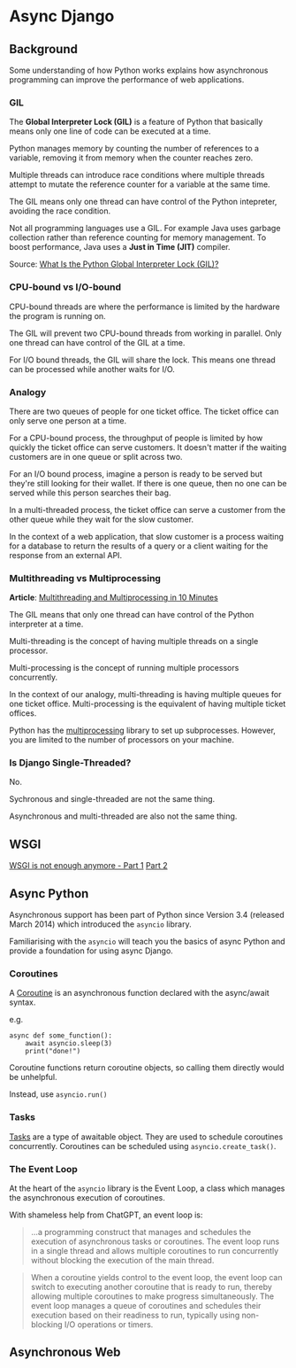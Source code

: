 # Async Django


## Background

Some understanding of how Python works explains how asynchronous programming can improve the performance of web applications.

### GIL

The **Global Interpreter Lock (GIL)** is a feature of Python that basically means only one line of code can be executed at a time.

Python manages memory by counting the number of references to a variable, removing it from memory when the counter reaches zero.

Multiple threads can introduce race conditions where multiple threads attempt to mutate the reference counter for a variable at the same time.

The GIL means only one thread can have control of the Python intepreter, avoiding the race condition.

Not all programming languages use a GIL. For example Java uses garbage collection rather than reference counting for memory management. To boost performance, Java uses a **Just in Time (JIT)** compiler. 

Source: [What Is the Python Global Interpreter Lock (GIL)?](https://realpython.com/python-gil)

### CPU-bound vs I/O-bound

CPU-bound threads are where the performance is limited by the hardware the program is running on.

The GIL will prevent two CPU-bound threads from working in parallel. Only one thread can have control of the GIL at a time.

For I/O bound threads, the GIL will share the lock. This means one thread can be processed while another waits for I/O.

### Analogy

There are two queues of people for one ticket office. The ticket office can only serve one person at a time.

For a CPU-bound process, the throughput of people is limited by how quickly the ticket office can serve customers. It doesn't matter if the waiting customers are in one queue or split across two.

For an I/O bound process, imagine a person is ready to be served but they're still looking for their wallet. If there is one queue, then no one can be served while this person searches their bag.

In a multi-threaded process, the ticket office can serve a customer from the other queue while they wait for the slow customer.

In the context of a web application, that slow customer is a process waiting for a database to return the results of a query or a client waiting for the response from an external API.

### Multithreading vs Multiprocessing

**Article**: [Multithreading and Multiprocessing in 10 Minutes](https://towardsdatascience.com/multithreading-and-multiprocessing-in-10-minutes-20d9b3c6a867)

The GIL means that only one thread can have control of the Python interpreter at a time.

Multi-threading is the concept of having multiple threads on a single processor.

Multi-processing is the concept of running multiple processors concurrently.

In the context of our analogy, multi-threading is having multiple queues for one ticket office. Multi-processing is the equivalent of having multiple ticket offices.

Python has the [multiprocessing](https://docs.python.org/3/library/multiprocessing.html) library to set up subprocesses. However, you are limited to the number of processors on your machine.


### Is Django Single-Threaded?

No.

Sychronous and single-threaded are not the same thing.

Asynchronous and multi-threaded are also not the same thing.

## WSGI

[WSGI is not enough anymore - Part 1](https://www.475cumulus.com/single-post/2017/04/03/WSGI-Is-Not-Enough-Anymore)
[Part 2](https://medium.com/475cumulus/wsgi-is-not-enough-anymore-part-ii-b78b4cfdd09)



## Async Python

Asynchronous support has been part of Python since Version 3.4 (released March 2014) which introduced the `asyncio` library.

Familiarising with the `asyncio` will teach you the basics of async Python and provide a foundation for using async Django.

### Coroutines

A [Coroutine](https://docs.python.org/3/library/asyncio-task.html#coroutines) is an asynchronous function declared with the async/await syntax.

e.g.

```
async def some_function():
    await asyncio.sleep(3)
    print("done!")
```

Coroutine functions return coroutine objects, so calling them directly would be unhelpful.

Instead, use `asyncio.run()`

### Tasks

[Tasks](https://docs.python.org/3/library/asyncio-task.html) are a type of awaitable object. They are used to schedule coroutines concurrently. Coroutines can be scheduled using `asyncio.create_task()`.

### The Event Loop

At the heart of the `asyncio` library is the Event Loop, a class which manages the asynchronous execution of coroutines.

With shameless help from ChatGPT, an event loop is:

> ...a programming construct that manages and schedules the execution of asynchronous tasks or coroutines. The event loop runs in a single thread and allows multiple coroutines to run concurrently without blocking the execution of the main thread.

> When a coroutine yields control to the event loop, the event loop can switch to executing another coroutine that is ready to run, thereby allowing multiple coroutines to make progress simultaneously. The event loop manages a queue of coroutines and schedules their execution based on their readiness to run, typically using non-blocking I/O operations or timers.

## Asynchronous Web

##



